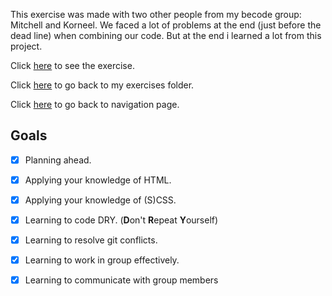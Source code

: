 This exercise was made with two other people from my becode group: Mitchell and Korneel. We faced a lot of problems at the end (just before the dead line) when combining our code.
But at the end i learned a lot from this project.

Click [here]() to see the exercise.

Click [here]() to go back to my exercises folder.

Click [here]() to go back to navigation page.

## Goals

- [x] Planning ahead.
- [x] Applying your knowledge of HTML.
- [x] Applying your knowledge of (S)CSS.
- [x] Learning to code DRY. (**D**on't **R**epeat **Y**ourself)
- [x] Learning to resolve git conflicts.
- [x] Learning to work in group effectively.
- [x] Learning to communicate with group members

